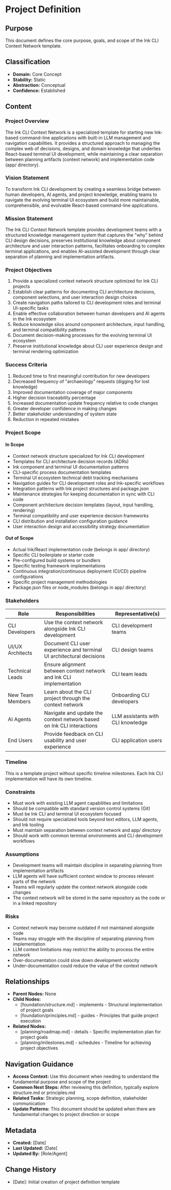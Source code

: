 # Project Definition

## Purpose
This document defines the core purpose, goals, and scope of the Ink CLI Context Network template.

## Classification
- **Domain:** Core Concept
- **Stability:** Static
- **Abstraction:** Conceptual
- **Confidence:** Established

## Content

### Project Overview

The Ink CLI Context Network is a specialized template for starting new Ink-based command-line applications with built-in LLM management and navigation capabilities. It provides a structured approach to managing the complex web of decisions, designs, and domain knowledge that underlies React-based terminal UI development, while maintaining a clear separation between planning artifacts (context network) and implementation code (app/ directory).

### Vision Statement

To transform Ink CLI development by creating a seamless bridge between human developers, AI agents, and project knowledge, enabling teams to navigate the evolving terminal UI ecosystem and build more maintainable, comprehensible, and evolvable React-based command-line applications.

### Mission Statement

The Ink CLI Context Network template provides development teams with a structured knowledge management system that captures the "why" behind CLI design decisions, preserves institutional knowledge about component architecture and user interaction patterns, facilitates onboarding to complex terminal applications, and enables AI-assisted development through clear separation of planning and implementation artifacts.

### Project Objectives

1. Provide a specialized context network structure optimized for Ink CLI projects
2. Establish clear patterns for documenting CLI architecture decisions, component selections, and user interaction design choices
3. Create navigation paths tailored to CLI development roles and terminal UI-specific tasks
4. Enable effective collaboration between human developers and AI agents in the Ink ecosystem
5. Reduce knowledge silos around component architecture, input handling, and terminal compatibility patterns
6. Document decision-making processes for the evolving terminal UI ecosystem
7. Preserve institutional knowledge about CLI user experience design and terminal rendering optimization

### Success Criteria

1. Reduced time to first meaningful contribution for new developers
2. Decreased frequency of "archaeology" requests (digging for lost knowledge)
3. Improved documentation coverage of major components
4. Higher decision traceability percentage
5. Increased documentation update frequency relative to code changes
6. Greater developer confidence in making changes
7. Better stakeholder understanding of system state
8. Reduction in repeated mistakes

### Project Scope

#### In Scope

- Context network structure specialized for Ink CLI development
- Templates for CLI architecture decision records (ADRs)
- Ink component and terminal UI documentation patterns
- CLI-specific process documentation templates
- Terminal UI ecosystem technical debt tracking mechanisms
- Navigation guides for CLI development roles and Ink-specific workflows
- Integration patterns with Ink project structures and package.json
- Maintenance strategies for keeping documentation in sync with CLI code
- Component architecture decision templates (layout, input handling, rendering)
- Terminal compatibility and user experience decision frameworks
- CLI distribution and installation configuration guidance
- User interaction design and accessibility strategy documentation

#### Out of Scope

- Actual Ink/React implementation code (belongs in app/ directory)
- Specific CLI boilerplate or starter code
- Pre-configured build systems or bundlers
- Specific testing framework implementations
- Continuous integration/continuous deployment (CI/CD) pipeline configurations
- Specific project management methodologies
- Package.json files or node_modules (belongs in app/ directory)

### Stakeholders

| Role | Responsibilities | Representative(s) |
|------|-----------------|-------------------|
| CLI Developers | Use the context network alongside Ink CLI development | CLI development teams |
| UI/UX Architects | Document CLI user experience and terminal UI architectural decisions | CLI design teams |
| Technical Leads | Ensure alignment between context network and Ink CLI implementation | CLI team leads |
| New Team Members | Learn about the CLI project through the context network | Onboarding CLI developers |
| AI Agents | Navigate and update the context network based on Ink CLI interactions | LLM assistants with CLI knowledge |
| End Users | Provide feedback on CLI usability and user experience | CLI application users |

### Timeline

This is a template project without specific timeline milestones. Each Ink CLI implementation will have its own timeline.

### Constraints

- Must work with existing LLM agent capabilities and limitations
- Should be compatible with standard version control systems (Git)
- Must be Ink CLI and terminal UI ecosystem focused
- Should not require specialized tools beyond text editors, LLM agents, and Ink tooling
- Must maintain separation between context network and app/ directory
- Should work with common terminal environments and CLI development workflows

### Assumptions

- Development teams will maintain discipline in separating planning from implementation artifacts
- LLM agents will have sufficient context window to process relevant parts of the network
- Teams will regularly update the context network alongside code changes
- The context network will be stored in the same repository as the code or in a linked repository

### Risks

- Context network may become outdated if not maintained alongside code
- Teams may struggle with the discipline of separating planning from implementation
- LLM context limitations may restrict the ability to process the entire network
- Over-documentation could slow down development velocity
- Under-documentation could reduce the value of the context network

## Relationships
- **Parent Nodes:** None
- **Child Nodes:** 
  - [foundation/structure.md] - implements - Structural implementation of project goals
  - [foundation/principles.md] - guides - Principles that guide project execution
- **Related Nodes:** 
  - [planning/roadmap.md] - details - Specific implementation plan for project goals
  - [planning/milestones.md] - schedules - Timeline for achieving project objectives

## Navigation Guidance
- **Access Context:** Use this document when needing to understand the fundamental purpose and scope of the project
- **Common Next Steps:** After reviewing this definition, typically explore structure.md or principles.md
- **Related Tasks:** Strategic planning, scope definition, stakeholder communication
- **Update Patterns:** This document should be updated when there are fundamental changes to project direction or scope

## Metadata
- **Created:** [Date]
- **Last Updated:** [Date]
- **Updated By:** [Role/Agent]

## Change History
- [Date]: Initial creation of project definition template
